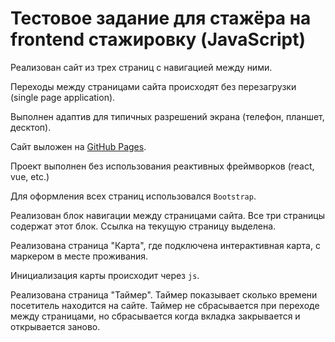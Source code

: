 # Тестовое задание для стажёра на frontend стажировку (JavaScript)

Реализован сайт из трех страниц с навигацией между ними.

Переходы между страницами сайта происходят без перезагрузки (single page application).

Выполнен адаптив для типичных разрешений экрана (телефон, планшет, десктоп).

Сайт выложен на [GitHub Pages](https://veronikabulaeva.github.io/userPages/).

Проект выполнен без использования реактивных фреймворков (react, vue, etc.)

Для оформления всех страниц использовался ```Bootstrap```.

Реализован блок навигации между страницами сайта. Все три страницы содержат этот блок. Ссылка на текущую страницу выделена.

Реализована страница "Карта", где подключена интерактивная карта, с маркером в месте проживания.

Инициализация карты происходит через ```js```.

Реализована страница "Таймер". 
Таймер показывает сколько времени посетитель находится на сайте. 
Таймер не сбрасывается при переходе между страницами, но сбрасывается когда вкладка закрывается и открывается заново.
